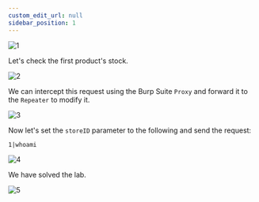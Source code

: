 ```yaml
---
custom_edit_url: null
sidebar_position: 1
---
```


![1](https://github.com/Knign/Write-ups/assets/110326359/805ad217-9677-4017-885c-15bae0d9e89f)

Let's check the first product's stock.

![2](https://github.com/Knign/Write-ups/assets/110326359/056a57c4-c753-4aa9-a681-d70653d3acfe)

We can intercept this request using the Burp Suite `Proxy` and forward it to the `Repeater` to modify it.

![3](https://github.com/Knign/Write-ups/assets/110326359/6a71c09e-682f-4b49-8785-07c60ea1ea85)

Now let's set the `storeID` parameter to the following and send the request:

```
1|whoami
```

![4](https://github.com/Knign/Write-ups/assets/110326359/929c8a86-85b3-4624-88a2-0f00457fbdb6)

We have solved the lab.

![5](https://github.com/Knign/Write-ups/assets/110326359/12a547c8-7eb2-48cf-b80f-6649740e9df4)
